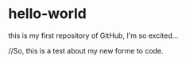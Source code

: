 # hello-world
this is my first repository of GitHub, I'm so excited...

//So, this is a test about my new forme to code.
